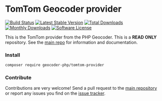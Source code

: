 # TomTom Geocoder provider
[![Build Status](https://travis-ci.org/geocoder-php/tomtom-provider.svg?branch=master)](http://travis-ci.org/geocoder-php/tomtom-provider)
[![Latest Stable Version](https://poser.pugx.org/geocoder-php/tomtom-provider/v/stable)](https://packagist.org/packages/geocoder-php/tomtom-provider)
[![Total Downloads](https://poser.pugx.org/geocoder-php/tomtom-provider/downloads)](https://packagist.org/packages/geocoder-php/tomtom-provider)
[![Monthly Downloads](https://poser.pugx.org/geocoder-php/tomtom-provider/d/monthly.png)](https://packagist.org/packages/geocoder-php/tomtom-provider)
[![Software License](https://img.shields.io/badge/license-MIT-brightgreen.svg?style=flat-square)](LICENSE)

This is the TomTom provider from the PHP Geocoder. This is a **READ ONLY** repository. See the
[main repo](https://github.com/geocoder-php/Geocoder) for information and documentation. 

### Install

```bash
composer require geocoder-php/tomtom-provider
```

### Contribute

Contributions are very welcome! Send a pull request to the [main repository](https://github.com/geocoder-php/Geocoder) or 
report any issues you find on the [issue tracker](https://github.com/geocoder-php/Geocoder/issues).
